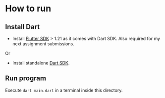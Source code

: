 # How to run
## Install Dart
- Install [Flutter SDK](https://flutter.dev/docs/get-started/install) > 1.21 as it comes with Dart SDK. Also required for my next assignment submissions.

Or
- Install standalone [Dart SDK](https://dart.dev/get-dart).

## Run program
Execute `dart main.dart` in a terminal inside this directory.